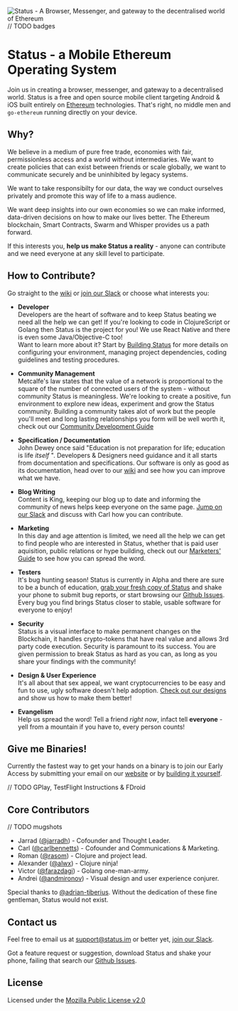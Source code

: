![Status - A Browser, Messenger, and gateway to the decentralised world of Ethereum](https://status.im/img/status-github-banner@2x.png?v=1.1 "Status - A Browser, Messenger, and gateway to the decentralised world of Ethereum")
// TODO badges

# Status - a Mobile Ethereum Operating System

Join us in creating a browser, messenger, and gateway to a decentralised world. Status is a free and open source mobile client targeting Android & iOS built entirely on [Ethereum](https://ethereum.org/) technologies. That's right, no middle men and `go-ethereum` running directly on your device.

## Why?

We believe in a medium of pure free trade, economies with fair, permissionless access and a world without intermediaries. We want to create policies that can exist between friends or scale globally, we want to communicate securely and be uninhibited by legacy systems.   

We want to take responsibilty for our data, the way we conduct ourselves privately and promote this way of life to a mass audience.

We want deep insights into our own economies so we can make informed, data-driven decisions on how to make our lives better. The Ethereum blockchain, Smart Contracts, Swarm and Whisper provides us a path forward.  

If this interests you, **help us make Status a reality** - anyone can contribute and we need everyone at any skill level to participate.

## How to Contribute?

Go straight to the [wiki](https://wiki.status.im) or [join our Slack](http://slack.status.im) or choose what interests you:

- **Developer**  
Developers are the heart of software and to keep Status beating we need all the help we can get! If you're looking to code in ClojureScript or Golang then Status is the project for you! We use React Native and there is even some Java/Objective-C too!  
Want to learn more about it? Start by [Building Status](https://wiki.status.im/contributing/development/building-status/) for more details on configuring your environment, managing project dependencies, coding guidelines and testing procedures.  

- **Community Management**  
Metcalfe's law states that the value of a network is proportional to the square of the number of connected users of the system - without community Status is meaningless. We're looking to create a positive, fun environment to explore new ideas, experiment and grow the Status community. Building a community takes alot of work but the people you'll meet and long lasting relationships you form will be well worth it, check out our [Community Development Guide](https://wiki.status.im/community/development/)

- **Specification / Documentation**  
John Dewey once said "Education is not preparation for life; education is life *itself* ". Developers & Designers need guidance and it all starts from documentation and specifications. Our software is only as good as its documentation, head over to our [wiki](https://wiki.status.im) and see how you can improve what we have.

- **Blog Writing**  
Content is King, keeping our blog up to date and informing the community of news helps keep everyone on the same page. [Jump on our Slack](http://slack.status.im) and discuss with Carl how you can contribute.

- **Marketing**  
In this day and age attention is limited, we need all the help we can get to find people who are interested in Status, whether that is paid user aquisition, public relations or hype building, check out our [Marketers' Guide](https://wiki.status.im/contributing/marketing/) to see how you can spread the word.

- **Testers**  
It's bug hunting season! Status is currently in Alpha and there are sure to be a bunch of education, [grab your fresh copy of Status](http://TODO) and shake your phone to submit bug reports, or start browsing our [Github Issues](http://github.com/status-im/status-react/issues). Every bug you find brings Status closer to stable, usable software for everyone to enjoy!

- **Security**  
Status is a visual interface to make permanent changes on the Blockchain, it handles crypto-tokens that have real value and allows 3rd party code execution. Security is paramount to its success. You are given permission to break Status as hard as you can, as long as you share your findings with the community!

- **Design & User Experience**  
It's all about that sex appeal, we want cryptocurrencies to be easy and fun to use, ugly software doesn't help adoption. [Check out our designs](https://TODO) and show us how to make them better!

- **Evangelism**  
Help us spread the word! Tell a friend *right now*, infact tell **everyone** - yell from a mountain if you have to, every person counts!

## Give me Binaries!

Currently the fastest way to get your hands on a binary is to join our Early Access by submitting your email on our [website](https://status.im) or by [building it yourself](https://wiki.status.im/contributing/development/building-status/).

// TODO GPlay, TestFlight Instructions & FDroid

## Core Contributors
// TODO mugshots

- Jarrad ([@jarradh](https://github.com/jarradh)) - Cofounder and Thought Leader.
- Carl ([@carlbennetts](https://github.com/carlbennetts)) - Cofounder and Communications & Marketing.
- Roman ([@rasom](https://github.com/rasom)) - Clojure and project lead.
- Alexander ([@alwx](https://github.com/alwx)) - Clojure ninja!
- Victor ([@farazdagi](https://github.com/farazdagi)) - Golang one-man-army.
- Andrei ([@andmironov](https://github.com/andmironov)) - Visual design and user experience conjurer.

Special thanks to [@adrian-tiberius](https://github.com/adrian-tiberius).
Without the dedication of these fine gentleman, Status would not exist.

## Contact us

Feel free to email us at [support@status.im](mailto:support@status.im) or better yet, [join our Slack](http://slack.status.im). 

Got a feature request or suggestion, download Status and shake your phone, failing that search our [Github Issues](http://github.com/status-im/status-react/issues).

## License

Licensed under the [Mozilla Public License v2.0](https://github.com/status-im/status-react/blob/develop/LICENSE.md)
